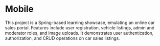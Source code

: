# Mobile
This project is a Spring-based learning showcase, emulating an online car sales portal. Features include user registration, vehicle listings, admin and moderator roles, and image uploads. It demonstrates user authentication, authorization, and CRUD operations on car sales listings.
